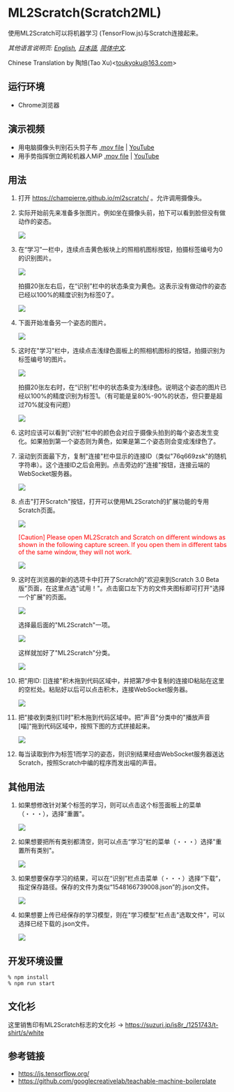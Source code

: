 # ML2Scratch(Scratch2ML)

使用ML2Scratch可以将机器学习 (TensorFlow.js)与Scratch连接起来。

*其他语言说明页: [English](README.md), [日本語](README.ja.md), [简体中文](README.zh-cn.md).*

Chinese Translation by 陶旭(Tao Xu)&lt;toukyoku@163.com&gt;

## 运行环境

- Chrome浏览器

## 演示视频

- 用电脑摄像头判别石头剪子布 [.mov file](https://s3.amazonaws.com/champierre/movies/rsp_demo.mov) | [YouTube](https://www.youtube.com/watch?v=DkH1hwc-Gb4)
- 用手势指挥倒立两轮机器人MiP [.mov file](https://s3.amazonaws.com/champierre/movies/mip_demo.mov) | [YouTube](https://www.youtube.com/watch?v=GKXimEB5WQg)

## 用法

1. 打开 https://champierre.github.io/ml2scratch/ 。允许调用摄像头。

2. 实际开始前先来准备多张图片。例如坐在摄像头前，拍下可以看到脸但没有做动作的姿态。

    <img src="images/en/neutral.png" />

3. 在“学习”一栏中，连续点击黄色板块上的照相机图标按钮，拍摄标签编号为0的识别图片。

    <img src="images/zh-cn/before_training_0.png" />

    拍摄20张左右后，在“识别”栏中的状态条变为黄色。这表示没有做动作的姿态已经以100%的精度识别为标签0了。

    <img src="images/zh-cn/after_training_0.png" />

4. 下面开始准备另一个姿态的图片。

    <img src="images/en/gesture.png" />

5. 这时在"学习"栏中，连续点击浅绿色面板上的照相机图标的按钮，拍摄识别为标签编号1的图片。

    <img src="images/zh-cn/before_training_1.png" />

    拍摄20张左右时，在“识别”栏中的状态条变为浅绿色。说明这个姿态的图片已经以100%的精度识别为标签1。（有可能是呈80%-90%的状态，但只要是超过70%就没有问题）

    <img src="images/zh-cn/after_training_1.png" />

6. 这时应该可以看到"识别"栏中的颜色会对应于摄像头拍到的每个姿态发生变化。如果拍到第一个姿态则为黄色，如果是第二个姿态则会变成浅绿色了。

7. 滚动到页面最下方，复制"连接"栏中显示的连接ID（类似"76q669zsk"的随机字符串）。这个连接ID之后会用到。点击旁边的"连接"按钮，连接云端的WebSocket服务器。

    <img src="images/zh-cn/connect.png" />

8. 点击"打开Scratch"按钮，打开可以使用ML2Scratch的扩展功能的专用Scratch页面。

    <img src="images/zh-cn/scratch.png" />

    <span style="color:red;">[Caution] Please open ML2Scratch and Scratch on different windows as shown in the following capture screen. If you open them in different tabs of the same window, they will not work.</span>

    <img src="images/zh-cn/windows.png" />

9. 这时在浏览器的新的选项卡中打开了Scratch的"欢迎来到Scratch 3.0 Beta版"页面，在这里点选"试用！"。点击窗口左下方的文件夹图标即可打开"选择一个扩展"的页面。

    <img src="images/zh-cn/add_extension.png" />

    选择最后面的"ML2Scratch"一项。

    <img src="images/en/ml2scratch_extension.png" />

    这样就加好了"ML2Scratch"分类。

    <img src="images/zh-cn/ml2scratch_extension_added.png" />

10. 把"用ID: []连接"积木拖到代码区域中，并把第7步中复制的连接ID粘贴在这里的空栏处。粘贴好以后可以点击积木，连接WebSocket服务器。

    <img src="images/zh-cn/scratch3_connect_block.png" />

11. 把"接收到类别[1]时"积木拖到代码区域中。把"声音"分类中的"播放声音[喵]"拖到代码区域中，按照下图的方式拼接起来。

    <img src="images/zh-cn/scratch3_play_sound.png" />

12. 每当读取到作为标签1而学习的姿态，则识别结果经由WebSocket服务器送达Scratch，按照Scratch中编的程序而发出喵的声音。

## 其他用法

1. 如果想修改针对某个标签的学习，则可以点击这个标签面板上的菜单（・・・），选择"重置"。

    <img src="images/zh-cn/reset.png" />

2. 如果想要把所有类别都清空，则可以点击“学习”栏的菜单（・・・）选择"重置所有类别"。

    <img src="images/zh-cn/reset_all.png" />

3. 如果想要保存学习的结果，可以在“识别”栏点击菜单（・・・）选择“下载”，指定保存路径。保存的文件为类似“1548166739008.json”的.json文件。

    <img src="images/zh-cn/download.png" />

4. 如果想要上传已经保存的学习模型，则在"学习模型"栏点击"选取文件"，可以选择已经下载的.json文件。

    <img src="images/zh-cn/upload.png" />

## 开发环境设置

```
% npm install
% npm run start
```

## 文化衫

这里销售印有ML2Scratch标志的文化衫 -> https://suzuri.jp/is8r_/1251743/t-shirt/s/white

## 参考链接

- https://js.tensorflow.org/
- https://github.com/googlecreativelab/teachable-machine-boilerplate
